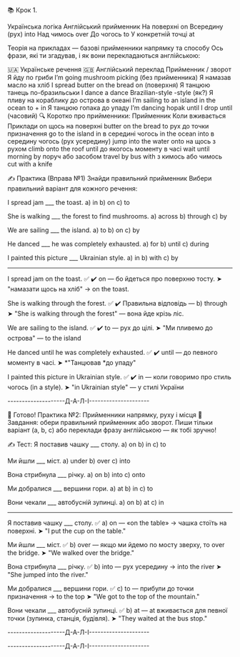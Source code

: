 📚 Крок 1.

Українська логіка	Англійський прийменник
На поверхні         on
Всередину (рух)	    into
Над чимось	        over
До чогось	        to
У конкретній точці	at

Теорія на прикладах — базові прийменники напрямку та способу
Ось фрази, які ти згадував, і як вони перекладаються англійською:

🇺🇦 Українське речення	🇬🇧 Англійський переклад	Прийменник / зворот
Я йду по гриби	I’m going mushroom picking	(без прийменника)
Я намазав масло на хліб	I spread butter on the bread	on (поверхня)
Я танцюю танець по-бразильськи	I dance a dance Brazilian-style	-style (як?)
Я пливу на кораблику до острова в океані	I’m sailing to an island in the ocean	to + in
Я танцюю гопака до упаду	I’m dancing hopak until I drop	until (часовий)
🔍 Коротко про прийменники:
Прийменник	Коли вживається	Приклади
on	щось на поверхні	butter on the bread
to	рух до точки призначення	go to the island
in	в середині чогось	in the ocean
into	в середину чогось (рух усередину)	jump into the water
onto	на щось з рухом	climb onto the roof
until	до якогось моменту в часі	wait until morning
by	поруч або засобом	travel by bus
with	з кимось або чимось	cut with a knife

✍️ Практика (Вправа №1)
Знайди правильний прийменник
Вибери правильний варіант для кожного речення:

I spread jam ___ the toast.
a) in
b) on
c) to

She is walking ___ the forest to find mushrooms.
a) across
b) through
c) by

We are sailing ___ the island.
a) to
b) on
c) by

He danced ___ he was completely exhausted.
a) for
b) until
c) during

I painted this picture ___ Ukrainian style.
a) in
b) with
c) by

---------

I spread jam on the toast. ✅
✔️ on — бо йдеться про поверхню тосту.
➤ "намазати щось на хліб" → on the toast.

She is walking through the forest. ✅
✔️ Правильна відповідь — b) through
➤ "She is walking through the forest" — вона йде крізь ліс.

We are sailing to the island. ✅
✔️ to — рух до цілі.
➤ "Ми пливемо до острова" — to the island

He danced until he was completely exhausted. ✅
✔️ until — до певного моменту в часі.
➤ *"Танцював *до упаду"

I painted this picture in Ukrainian style. ✅
✔️ in — коли говоримо про стиль чогось (in a style).
➤ "in Ukrainian style" — у стилі України


--------------------Д-А-Л-І---------------------

🚀 Готово! Практика №2: Прийменники напрямку, руху і місця
🔧 Завдання: обери правильний прийменник або зворот.
Пиши тільки варіант (a, b, c) або переклади фразу англійською — як тобі зручно!

✍️ Тест:
Я поставив чашку ___ столу.
a) on
b) in
c) to

Ми йшли ___ міст.
a) under
b) over
c) into

Вона стрибнула ___ річку.
a) on
b) into
c) onto

Ми добралися ___ вершини гори.
a) at
b) in
c) to

Вони чекали ___ автобусній зупинці.
a) on
b) at
c) in


----------

Я поставив чашку ___ столу.
✅ a) on — «on the table» → чашка стоїть на поверхні.
➤ "I put the cup on the table."

Ми йшли ___ міст.
✅ b) over — якщо ми йдемо по мосту зверху, то over the bridge.
➤ "We walked over the bridge."

Вона стрибнула ___ річку.
✅ b) into — рух усередину → into the river
➤ "She jumped into the river."

Ми добралися ___ вершини гори.
✅ c) to — прибули до точки призначення → to the top
➤ "We got to the top of the mountain."

Вони чекали ___ автобусній зупинці.
✅ b) at — at вживається для певної точки (зупинка, станція, будівля).
➤ "They waited at the bus stop."

--------------------Д-А-Л-І---------------------







--------------------Д-А-Л-І---------------------
